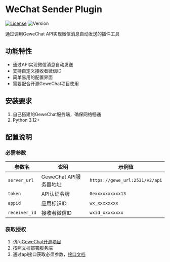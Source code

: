 # WeChat Sender Plugin

[![License](https://img.shields.io/badge/license-MIT-blue.svg)](LICENSE)
![Version](https://img.shields.io/badge/version-0.0.1-green.svg)

通过调用GeweChat API实现微信消息自动发送的插件工具

## 功能特性

- 通过API实现微信消息自动发送
- 支持自定义接收者微信ID
- 简单易用的配置界面
- 需要配合开源GeweChat项目使用

## 安装要求

1. 自己搭建的GeweChat服务端，确保网络畅通
2. Python 3.12+

## 配置说明

### 必需参数

| 参数名 | 说明 | 示例值 |
|--------|------|--------|
| `server_url` | GeweChat API服务器地址 | `https://gewe_url:2531/v2/api` |
| `token` | API认证令牌 | `0exxxxxxxxxx13` |
| `appid` | 应用标识ID | `wx_xxxxxxxx` |
| `receiver_id` | 接收者微信ID | `wxid_xxxxxxxx` |

### 获取授权

1. 访问[GeweChat开源项目](https://github.com/Devo919/Gewechat)
2. 按照文档部署服务端
3. 通过api接口获取必须参数，[接口文档](https://apifox.com/apidoc/shared/69ba62ca-cb7d-437e-85e4-6f3d3df271b1/api-266307392)
